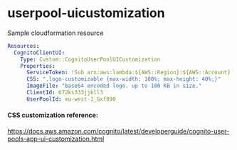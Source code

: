 # userpool-uicustomization

Sample cloudformation resource
```yaml
Resources:
  CognitoClientUI:
    Type: Custom::CognitoUserPoolUICustomization
    Properties:
      ServiceToken: !Sub arn:aws:lambda:${AWS::Region}:${AWS::Account}:function:<function-name>
      CSS: ".logo-customizable {max-width: 100%; max-height: 40%;}"
      ImageFile: "base64 encoded logo. up to 100 KB in size."
      ClientId: 672ks333jjkll3
      UserPoolId: eu-west-1_Gxf890
```

#### CSS customization reference:
https://docs.aws.amazon.com/cognito/latest/developerguide/cognito-user-pools-app-ui-customization.html

